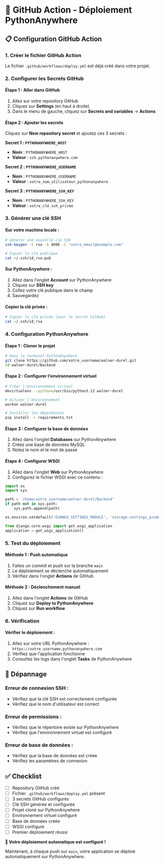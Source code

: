 # 🚀 GitHub Action - Déploiement PythonAnywhere

## 📋 Configuration GitHub Action

### 1. Créer le fichier GitHub Action
Le fichier `.github/workflows/deploy.yml` est déjà créé dans votre projet.

### 2. Configurer les Secrets GitHub

#### **Étape 1 : Aller dans GitHub**
1. Allez sur votre repository GitHub
2. Cliquez sur **Settings** (en haut à droite)
3. Dans le menu de gauche, cliquez sur **Secrets and variables** → **Actions**

#### **Étape 2 : Ajouter les secrets**
Cliquez sur **New repository secret** et ajoutez ces 3 secrets :

**Secret 1 : `PYTHONANYWHERE_HOST`**
- **Nom** : `PYTHONANYWHERE_HOST`
- **Valeur** : `ssh.pythonanywhere.com`

**Secret 2 : `PYTHONANYWHERE_USERNAME`**
- **Nom** : `PYTHONANYWHERE_USERNAME`
- **Valeur** : `votre_nom_utilisateur_pythonanywhere`

**Secret 3 : `PYTHONANYWHERE_SSH_KEY`**
- **Nom** : `PYTHONANYWHERE_SSH_KEY`
- **Valeur** : `votre_clé_ssh_privée`

### 3. Générer une clé SSH

#### **Sur votre machine locale :**
```bash
# Générer une nouvelle clé SSH
ssh-keygen -t rsa -b 4096 -C "votre_email@example.com"

# Copier la clé publique
cat ~/.ssh/id_rsa.pub
```

#### **Sur PythonAnywhere :**
1. Allez dans l'onglet **Account** sur PythonAnywhere
2. Cliquez sur **SSH key**
3. Collez votre clé publique dans le champ
4. Sauvegardez

#### **Copier la clé privée :**
```bash
# Copier la clé privée (pour le secret GitHub)
cat ~/.ssh/id_rsa
```

### 4. Configuration PythonAnywhere

#### **Étape 1 : Cloner le projet**
```bash
# Dans le terminal PythonAnywhere
git clone https://github.com/votre_username/walner-durel.git
cd walner-durel/Backend
```

#### **Étape 2 : Configurer l'environnement virtuel**
```bash
# Créer l'environnement virtuel
mkvirtualenv --python=/usr/bin/python3.12 walner-durel

# Activer l'environnement
workon walner-durel

# Installer les dépendances
pip install -r requirements.txt
```

#### **Étape 3 : Configurer la base de données**
1. Allez dans l'onglet **Databases** sur PythonAnywhere
2. Créez une base de données MySQL
3. Notez le nom et le mot de passe

#### **Étape 4 : Configurer WSGI**
1. Allez dans l'onglet **Web** sur PythonAnywhere
2. Configurez le fichier WSGI avec ce contenu :

```python
import os
import sys

path = '/home/votre_username/walner-durel/Backend'
if path not in sys.path:
    sys.path.append(path)

os.environ.setdefault('DJANGO_SETTINGS_MODULE', 'storage.settings_production')

from django.core.wsgi import get_wsgi_application
application = get_wsgi_application()
```

### 5. Test du déploiement

#### **Méthode 1 : Push automatique**
1. Faites un commit et push sur la branche `main`
2. Le déploiement se déclenche automatiquement
3. Vérifiez dans l'onglet **Actions** de GitHub

#### **Méthode 2 : Déclenchement manuel**
1. Allez dans l'onglet **Actions** de GitHub
2. Cliquez sur **Deploy to PythonAnywhere**
3. Cliquez sur **Run workflow**

### 6. Vérification

#### **Vérifier le déploiement :**
1. Allez sur votre URL PythonAnywhere : `https://votre_username.pythonanywhere.com`
2. Vérifiez que l'application fonctionne
3. Consultez les logs dans l'onglet **Tasks** de PythonAnywhere

## 🔧 Dépannage

### **Erreur de connexion SSH :**
- Vérifiez que la clé SSH est correctement configurée
- Vérifiez que le nom d'utilisateur est correct

### **Erreur de permissions :**
- Vérifiez que le répertoire existe sur PythonAnywhere
- Vérifiez que l'environnement virtuel est configuré

### **Erreur de base de données :**
- Vérifiez que la base de données est créée
- Vérifiez les paramètres de connexion

## ✅ Checklist

- [ ] Repository GitHub créé
- [ ] Fichier `.github/workflows/deploy.yml` présent
- [ ] 3 secrets GitHub configurés
- [ ] Clé SSH générée et configurée
- [ ] Projet cloné sur PythonAnywhere
- [ ] Environnement virtuel configuré
- [ ] Base de données créée
- [ ] WSGI configuré
- [ ] Premier déploiement réussi

**🎉 Votre déploiement automatique est configuré !**

Maintenant, à chaque push sur `main`, votre application se déploie automatiquement sur PythonAnywhere.

